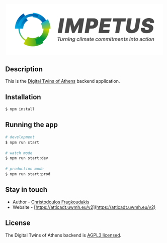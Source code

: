 <p align="center">
  <a href="https://cordis.europa.eu/project/id/101037084" target="blank"><img src="impetus-logo.svg" width="500" alt="Impetus Logo" /></a>
</p>

## Description

This is the [Digital Twins of Athens](https://atticadt.uwmh.eu/v2) backend application.

## Installation

```bash
$ npm install
```

## Running the app

```bash
# development
$ npm run start

# watch mode
$ npm run start:dev

# production mode
$ npm run start:prod
```

## Stay in touch

- Author - [Christodoulos Fragkoudakis](https://fragkoudakis.gr)
- Website - [https://atticadt.uwmh.eu/v2](https://atticadt.uwmh.eu/v2)

## License

The Digital Twins of Athens backend is [AGPL3 licensed](LICENSE).

